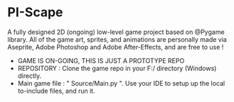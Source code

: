 # PI-Scape
A fully designed 2D (ongoing) low-level game project based on @Pygame library. All of the game art, sprites, and animations are personally made via Aseprite, Adobe Photoshop and Adobe After-Effects, and are free to use !

- GAME IS ON-GOING, THIS IS JUST A PROTOTYPE REPO
- REPOSITORY      : Clone the game repo in your F:/ directory (Windows) directly.
- Main game file  : " Source/Main.py ". Use your IDE to setup up the local to-include files, and run it.
